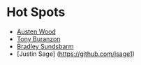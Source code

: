 # Hot Spots
* [Austen Wood](https://github.com/austenwood)
* [Tony Buranzon](https://github.com/tonyburanzon)
* [Bradley Sundsbarm](https://github.com/bsunds)
* [Justin Sage] (https://github.com/jsage1)
